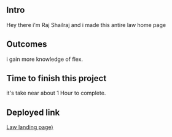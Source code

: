 ## Intro

Hey there i'm Raj Shailraj and i made this antire law home page

## Outcomes

i gain more knowledge of flex.


## Time to finish this project

it's take near about 1 Hour to complete.

## Deployed link

[Law landing page)](https://law-for-everyone.netlify.app)
